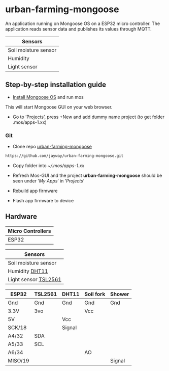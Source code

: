 # urban-farming-mongoose

An application running on Mongoose OS on a ESP32 micro controller.
The application reads sensor data and publishes its values through MQTT.

| Sensors      |
| --------- |
| Soil moisture sensor |
| Humidity  |
| Light sensor |

## Step-by-step installation guide

- [Install Mongoose OS](https://mongoose-os.com/software.html) and run mos

This will start Mongoose GUI on your web browser.

- Go to ’Projects’, press +New and add dummy name project (to get folder .mos/apps-1.xx)

### Git
- Clone repo [urban-farming-mongoose](https://github.com/jayway/urban-farming-mongoose.git)
```bash
https://github.com/jayway/urban-farming-mongoose.git
```
- Copy folder into _~/.mos/apps-1.xx_
- Refresh Mos-GUI and the project __urban-farming-mongoose__ should be seen under ’_My Apps_’ in ’_Projects_’

- Rebuild app firmware

- Flash app firmware to device

## Hardware

| Micro Controllers      |
| --------- |
| ESP32  |

| Sensors      |
| --------- |
| Soil moisture sensor  |
| Humidity [DHT11](https://www.indiamart.com/proddetail/humidity-and-temperature-sensor-dht-11-14742150312.html) |
| Light sensor [TSL2561](https://www.adafruit.com/product/439)|


| ESP32  | TSL2561     | DHT11 | Soil fork | Shower |
| --------- |--------- |--------- |--------- |--------- |
| Gnd  |  Gnd | Gnd | Gnd | Gnd |
| 3.3V  | 3vo | | Vcc | |
| 5V  | | Vcc ||
| SCK/18  | | Signal ||
| A4/32  | SDA |||
| A5/33  | SCL |||
| A6/34  ||| AO ||
| MISO/19||||Signal|
